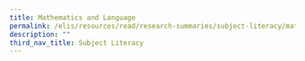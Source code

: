 ```yaml
---
title: Mathematics and Language
permalink: /elis/resources/read/research-summaries/subject-literacy/mathematics-and-language/
description: ""
third_nav_title: Subject Literacy
---
```

